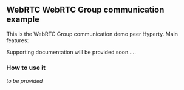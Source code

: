 ## WebRTC WebRTC Group communication example

This is the WebRTC Group communication demo peer Hyperty. Main features:

Supporting documentation will be provided soon.....


### How to use it

*to be provided*
